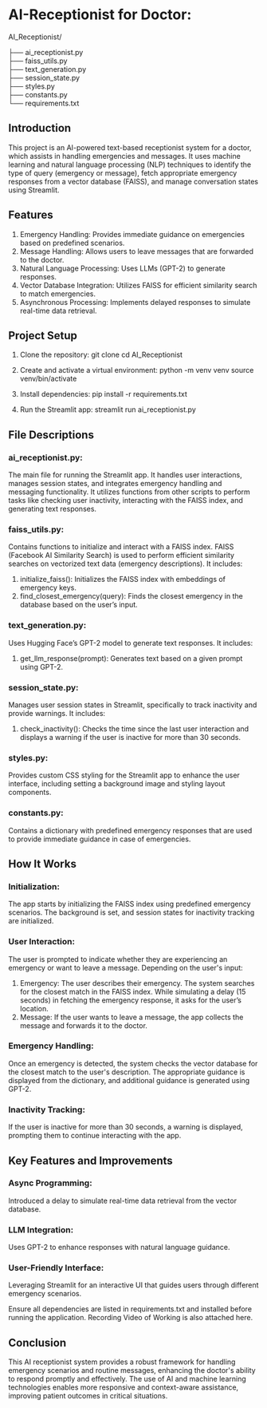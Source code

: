 # AI-Receptionist for Doctor: 
AI_Receptionist/


├── ai_receptionist.py       
├── faiss_utils.py           
├── text_generation.py     
├── session_state.py         
├── styles.py                
├── constants.py                   
└── requirements.txt

## Introduction
This project is an AI-powered text-based receptionist system for a doctor, which assists in handling emergencies and messages. It uses machine learning and natural language processing (NLP) techniques to identify the type of query (emergency or message), fetch appropriate emergency responses from a vector database (FAISS), and manage conversation states using Streamlit.

## Features
1. Emergency Handling: Provides immediate guidance on emergencies based on predefined scenarios.
2. Message Handling: Allows users to leave messages that are forwarded to the doctor.
3. Natural Language Processing: Uses LLMs (GPT-2) to generate responses.
4. Vector Database Integration: Utilizes FAISS for efficient similarity search to match emergencies.
5. Asynchronous Processing: Implements delayed responses to simulate real-time data retrieval.

## Project Setup
1. Clone the repository:
   git clone <repository-url>
   cd AI_Receptionist

2. Create and activate a virtual environment:
  python -m venv venv
  source venv/bin/activate

3. Install dependencies:
   pip install -r requirements.txt

4. Run the Streamlit app:
   streamlit run ai_receptionist.py
## File Descriptions

### ai_receptionist.py: 
The main file for running the Streamlit app. It handles user interactions, manages session states, and integrates emergency handling and messaging functionality. It utilizes functions from other scripts to perform tasks like checking user inactivity, interacting with the FAISS index, and generating text responses.

### faiss_utils.py: 
Contains functions to initialize and interact with a FAISS index. FAISS (Facebook AI Similarity Search) is used to perform efficient similarity searches on vectorized text data (emergency descriptions). It includes:
1. initialize_faiss(): Initializes the FAISS index with embeddings of emergency keys.
2. find_closest_emergency(query): Finds the closest emergency in the database based on the user’s input.

### text_generation.py: 
Uses Hugging Face’s GPT-2 model to generate text responses. It includes:
1. get_llm_response(prompt): Generates text based on a given prompt using GPT-2.

### session_state.py: 
Manages user session states in Streamlit, specifically to track inactivity and provide warnings. It includes:
1. check_inactivity(): Checks the time since the last user interaction and displays a warning if the user is inactive for more than 30 seconds.
   
### styles.py: 
Provides custom CSS styling for the Streamlit app to enhance the user interface, including setting a background image and styling layout components.

### constants.py: 
Contains a dictionary with predefined emergency responses that are used to provide immediate guidance in case of emergencies.

## How It Works
### Initialization: 
The app starts by initializing the FAISS index using predefined emergency scenarios. The background is set, and session states for inactivity tracking are initialized.

### User Interaction:
The user is prompted to indicate whether they are experiencing an emergency or want to leave a message.
Depending on the user's input:
1. Emergency: The user describes their emergency. The system searches for the closest match in the FAISS index. While simulating a delay (15 seconds) in fetching the emergency response, it asks for the user’s location.
2. Message: If the user wants to leave a message, the app collects the message and forwards it to the doctor.
   
### Emergency Handling:
Once an emergency is detected, the system checks the vector database for the closest match to the user's description.
The appropriate guidance is displayed from the dictionary, and additional guidance is generated using GPT-2.

### Inactivity Tracking: 
If the user is inactive for more than 30 seconds, a warning is displayed, prompting them to continue interacting with the app.

## Key Features and Improvements

### Async Programming:
Introduced a delay to simulate real-time data retrieval from the vector database.
### LLM Integration: 
Uses GPT-2 to enhance responses with natural language guidance.
### User-Friendly Interface: 
Leveraging Streamlit for an interactive UI that guides users through different emergency scenarios.

Ensure all dependencies are listed in requirements.txt and installed before running the application.
Recording Video of Working is also attached here.

## Conclusion
This AI receptionist system provides a robust framework for handling emergency scenarios and routine messages, enhancing the doctor's ability to respond promptly and effectively. The use of AI and machine learning technologies enables more responsive and context-aware assistance, improving patient outcomes in critical situations.








